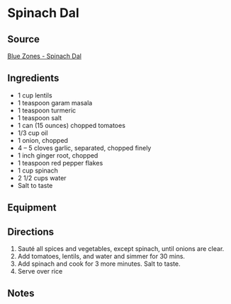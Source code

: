 ---
---

# Spinach Dal

## Source

[Blue Zones - Spinach Dal](https://www.bluezones.com/recipe/longevity-dal-palak-spinach-dal/)

## Ingredients

- 1 cup lentils
- 1 teaspoon garam masala
- 1 teaspoon turmeric
- 1 teaspoon salt
- 1 can (15 ounces) chopped tomatoes
- 1/3 cup oil
- 1 onion, chopped
- 4 – 5 cloves garlic, separated, chopped finely
- 1 inch ginger root, chopped
- 1 teaspoon red pepper flakes
- 1 cup spinach
- 2 1/2 cups water
- Salt to taste

## Equipment

## Directions

1. Sauté all spices and vegetables, except spinach, until onions are clear.
1. Add tomatoes, lentils, and water and simmer for 30 mins.
1. Add spinach and cook for 3 more minutes. Salt to taste.
1. Serve over rice

## Notes
